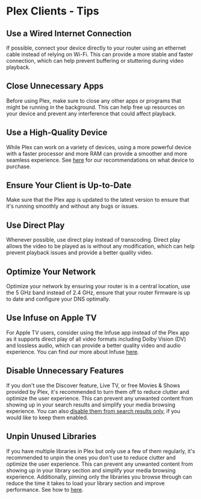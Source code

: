 # Plex Clients - Tips

## Use a Wired Internet Connection

If possible, connect your device directly to your router using an ethernet cable instead of relying on Wi-Fi. This can provide a more stable and faster connection, which can help prevent buffering or stuttering during video playback.

## Close Unnecessary Apps

Before using Plex, make sure to close any other apps or programs that might be running in the background. This can help free up resources on your device and prevent any interference that could affect playback.

## Use a High-Quality Device

While Plex can work on a variety of devices, using a more powerful device with a faster processor and more RAM can provide a smoother and more seamless experience. See [here](/plex/playback/#what-device-should-i-buy-for-plex) for our recommendations on what device to purchase.

## Ensure Your Client is Up-to-Date

Make sure that the Plex app is updated to the latest version to ensure that it's running smoothly and without any bugs or issues.

## Use Direct Play

Whenever possible, use direct play instead of transcoding. Direct play allows the video to be played as is without any modification, which can help prevent playback issues and provide a better quality video.

## Optimize Your Network

Optimize your network by ensuring your router is in a central location, use the 5 GHz band instead of 2.4 GHz, ensure that your router firmware is up to date and configure your DNS optimally.

## Use Infuse on Apple TV

For Apple TV users, consider using the Infuse app instead of the Plex app as it supports direct play of all video formats including Dolby Vision (DV) and lossless audio, which can provide a better quality video and audio experience. You can find our more about Infuse [here](https://firecore.com/infuse).

## Disable Unnecessary Features

If you don't use the Discover feature, Live TV, or free Movies & Shows provided by Plex, it's recommended to turn them off to reduce clutter and optimize the user experience. This can prevent any unwanted content from showing up in your search results and simplify your media browsing experience. You can also [disable them from search results only](/plex/libraries/#disable-discover-feature-on-search), if you would like to keep them enabled.

## Unpin Unused Libraries

If you have multiple libraries in Plex but only use a few of them regularly, it's recommended to unpin the ones you don't use to reduce clutter and optimize the user experience. This can prevent any unwanted content from showing up in your library section and simplify your media browsing experience. Additionally, pinning only the libraries you browse through can reduce the time it takes to load your library section and improve performance. See how to [here](/plex/getting-started/#how-to-setup-your-libraries).
